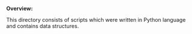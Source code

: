 **Overview:**

This directory consists of scripts which were written in Python language and contains data structures.
